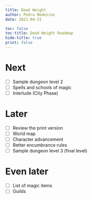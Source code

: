 ```yaml
---
title: Dead Weight
author: Pedro Medeiros
date: 2021-04-21

toc: false
toc-title: Dead Weight Roadmap
hide-title: true
print: false
---
```


# Next
- [ ] Sample dungeon level 2
- [ ] Spells and schools of magic
- [ ] Interlude (City Phase)

# Later
- [ ] Review the print version
- [ ] World map
- [ ] Character advancement
- [ ] Better encumbrance rules
- [ ] Sample dungeon level 3 (final level)

# Even later
- [ ] List of magic items
- [ ] Guilds
